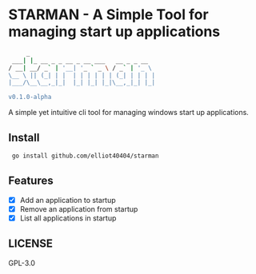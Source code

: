 # STARMAN - A Simple Tool for managing start up applications

```sh
     _
 ___| |_ __ _ _ __ _ __ ___   __ _ _ __
/ __| __/ _` | '__| '_ ` _ \ / _` | '_ \
\__ \ || (_| | |  | | | | | | (_| | | | |
|___/\__\__,_|_|  |_| |_| |_|\__,_|_| |_|

v0.1.0-alpha
```

A simple yet intuitive cli tool for managing windows start up applications.

## Install

```sh
 go install github.com/elliot40404/starman
```

## Features

- [x] Add an application to startup
- [x] Remove an application from startup
- [x] List all applications in startup

## LICENSE

GPL-3.0
